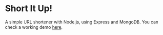Short It Up!
============

A simple URL shortener with Node.js, using Express and MongoDB.
You can check a working demo [here](http://09s.ir "Short It Up! | 09s.ir").
